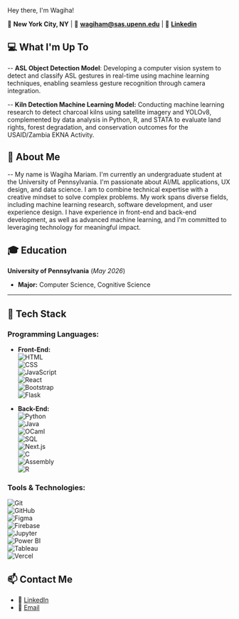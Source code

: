 
Hey there, I'm Wagiha!

📍 **New York City, NY** | 📧 **[wagiham@sas.upenn.edu](mailto:wagiham@sas.upenn.edu)** |  💼  **[Linkedin](https://www.linkedin.com/in/wagiha-m-0947181b4/)**

##  💻 What I'm Up To
-- **ASL Object Detection Model**: Developing a computer vision system to detect and classify ASL gestures in real-time using machine learning techniques, enabling seamless gesture recognition through camera integration.

-- **Kiln Detection Machine Learning Model:** Conducting machine learning research to detect charcoal kilns using satellite imagery and YOLOv8, complemented by data analysis in Python, R, and STATA to evaluate land rights, forest degradation, and conservation outcomes for the USAID/Zambia EKNA Activity.

##  🌟 About Me
-- My name is Wagiha Mariam. I'm currently an undergraduate student at the University of Pennsylvania. I'm passionate about AI/ML applications, UX design, and data science. I am to combine technical expertise with a creative mindset to solve complex problems. My work spans diverse fields, including machine learning research, software development, and user experience design. I have experience in front-end and back-end development, as well as advanced machine learning, and I'm committed to leveraging technology for meaningful impact.

## 🎓 **Education**  
**University of Pennsylvania** (*May 2026*)  
- **Major:** Computer Science, Cognitive Science 

---
## 🌟 **Tech Stack**  

### **Programming Languages:**  
- **Front-End:**  
  ![HTML](https://img.shields.io/badge/HTML-E34F26?style=for-the-badge&logo=html5&logoColor=white)  
  ![CSS](https://img.shields.io/badge/CSS-1572B6?style=for-the-badge&logo=css3&logoColor=white)  
  ![JavaScript](https://img.shields.io/badge/JavaScript-F7DF1E?style=for-the-badge&logo=javascript&logoColor=black)  
  ![React](https://img.shields.io/badge/React-61DAFB?style=for-the-badge&logo=react&logoColor=black)  
  ![Bootstrap](https://img.shields.io/badge/Bootstrap-7952B3?style=for-the-badge&logo=bootstrap&logoColor=white)  
  ![Flask](https://img.shields.io/badge/Flask-000000?style=for-the-badge&logo=flask&logoColor=white)  

- **Back-End:**  
  ![Python](https://img.shields.io/badge/Python-3776AB?style=for-the-badge&logo=python&logoColor=white)  
  ![Java](https://img.shields.io/badge/Java-007396?style=for-the-badge&logo=java&logoColor=white)  
  ![OCaml](https://img.shields.io/badge/OCaml-3B3A6D?style=for-the-badge&logo=ocaml&logoColor=white)  
  ![SQL](https://img.shields.io/badge/SQL-4479A1?style=for-the-badge&logo=mysql&logoColor=white)  
  ![Next.js](https://img.shields.io/badge/Next.js-000000?style=for-the-badge&logo=nextdotjs&logoColor=white)  
  ![C](https://img.shields.io/badge/C-A8B9CC?style=for-the-badge&logo=c&logoColor=black)  
  ![Assembly](https://img.shields.io/badge/Assembly-000000?style=for-the-badge&logo=assembly&logoColor=white)  
  ![R](https://img.shields.io/badge/R-276DC3?style=for-the-badge&logo=r&logoColor=white)  

### **Tools & Technologies:**  
  ![Git](https://img.shields.io/badge/Git-F05032?style=for-the-badge&logo=git&logoColor=white)  
  ![GitHub](https://img.shields.io/badge/GitHub-181717?style=for-the-badge&logo=github&logoColor=white)  
  ![Figma](https://img.shields.io/badge/Figma-F24E1E?style=for-the-badge&logo=figma&logoColor=white)  
  ![Firebase](https://img.shields.io/badge/Firebase-FFCA28?style=for-the-badge&logo=firebase&logoColor=black)  
  ![Jupyter](https://img.shields.io/badge/Jupyter-F37626?style=for-the-badge&logo=jupyter&logoColor=white)  
  ![Power BI](https://img.shields.io/badge/Power_BI-1E1E1E?style=for-the-badge&logo=powerbi&logoColor=F2C811)  
  ![Tableau](https://img.shields.io/badge/Tableau-E97627?style=for-the-badge&logo=tableau&logoColor=white)  
  ![Vercel](https://img.shields.io/badge/Vercel-000000?style=for-the-badge&logo=vercel&logoColor=white)  



## 📫 **Contact Me**  

- 💼 [LinkedIn](https://www.linkedin.com/in/wagiha-m-0947181b4/)  
- 📧 [Email](mailto:wagiham@sas.upenn.edu)  

<!--
**wagiham/wagiham** is a ✨ _special_ ✨ repository because its `README.md` (this file) appears on your GitHub profile.

Here are some ideas to get you started:

- 🔭 I’m currently working on ...
- 🌱 I’m currently learning ...
- 👯 I’m looking to collaborate on ...
- 🤔 I’m looking for help with ...
- 💬 Ask me about ...
- 📫 How to reach me: ...
- 😄 Pronouns: ...
- ⚡ Fun fact: ...
-->
